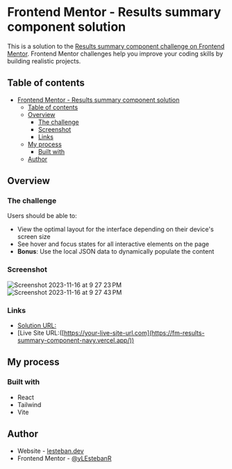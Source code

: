 # Frontend Mentor - Results summary component solution

This is a solution to the [Results summary component challenge on Frontend Mentor](https://www.frontendmentor.io/challenges/results-summary-component-CE_K6s0maV). Frontend Mentor challenges help you improve your coding skills by building realistic projects.

## Table of contents

- [Frontend Mentor - Results summary component solution](#frontend-mentor---results-summary-component-solution)
  - [Table of contents](#table-of-contents)
  - [Overview](#overview)
    - [The challenge](#the-challenge)
    - [Screenshot](#screenshot)
    - [Links](#links)
  - [My process](#my-process)
    - [Built with](#built-with)
  - [Author](#author)

## Overview

### The challenge

Users should be able to:

- View the optimal layout for the interface depending on their device's screen size
- See hover and focus states for all interactive elements on the page
- **Bonus**: Use the local JSON data to dynamically populate the content

### Screenshot
![Screenshot 2023-11-16 at 9 27 23 PM](https://github.com/LEstebanR/FM_Results_Summary_component/assets/60658401/d41b809c-75c7-454a-97a1-3879e1301674)
![Screenshot 2023-11-16 at 9 27 43 PM](https://github.com/LEstebanR/FM_Results_Summary_component/assets/60658401/5314dc54-5a65-4897-8648-6e48eef7b423)



### Links

- [Solution URL:]([https://your-solution-url.com](https://github.com/LEstebanR/FM_Results_Summary_component))
- [Live Site URL:([https://your-live-site-url.com](https://fm-results-summary-component-navy.vercel.app/))

## My process

### Built with

- React
- Tailwind
- Vite

## Author

- Website - [lesteban.dev](https://www.lesteban.dev/)
- Frontend Mentor - [@yLEstebanR](https://www.frontendmentor.io/profile/LEstebanR)
